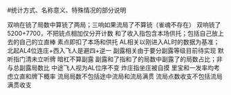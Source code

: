 #统计方式、名称意义、特殊情况的部分说明

双响在铳了局数中算铳了两局；三响如果流局了不算铳（雀魂不存在）
双响铳了5200+7700，不把铳点相加仅分开计数
和了收入指包含本场供托；包括自己放上去的自己的立直棒
素点即扣了本场和供托
AL相关以刚进入AL时的数据为基准；北起AL4位连庄+西入飞人是避四+逆一
副露相关由于要分副露等级目前待实现
默听指门清未立听牌
暗杠不算副露
副露和了指和了的局数中副露了的局数占比；非与总副露局数比
中途飞人视为AL位序不变
炸庄指坐庄被自摸
里宝和一发率均考虑立直和牌下概率
流局局数不包括途中流局和流局满贯
流局点数收支不包括流局满贯收支
